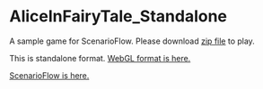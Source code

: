 # AliceInFairyTale_Standalone

A sample game for ScenarioFlow. Please download [zip file](https://github.com/ItoAkira2023/AliceInFairyTale_Standalone/releases/download/v1.0.0/AliceInFairyTale_Standalone.zip) to play.

This is standalone format. [WebGL format is here.](https://itoakira2023.github.io/AliceInFairyTale_WebGL/)

[ScenarioFlow is here.](https://github.com/ItoAkira2023/ScenarioFlow)
